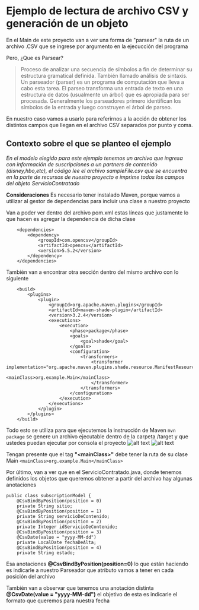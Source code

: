 # Ejemplo de lectura de archivo CSV y generación de un objeto

En el Main de este proyecto van a ver una forma de "parsear" la ruta de un archivo .CSV que se ingrese por argumento en la ejecucción del programa

Pero, ¿Que es Parsear?
> Proceso de analizar una secuencia de símbolos a fin de determinar su estructura gramatical definida. También llamado análisis de sintaxis.
Un parseador (parser) es un programa de computación que lleva a cabo esta tarea. El parseo transforma una entrada de texto en una estructura de datos (usualmente un árbol) que es apropiada para ser procesada.
Generalmente los parseadores primero identifican los símbolos de la entrada y luego construyen el árbol de parseo.

En nuestro caso vamos a usarlo para referirnos a la acción de obtener los distintos campos que llegan en el archivo CSV separados por punto y coma. 

## Contexto sobre el que se planteo el ejemplo
_En el modelo elegido para este ejemplo tenemos un archivo que ingresa con información de suscripciones a un partners de contenido (disney,hbo,etc), 
el código lee el archivo sampleFile.csv que se encuentra en la parte de recursos de nuestro proyecto e imprime todos los campos del objeto ServicioContratado_

**Consideraciones**
Es necesario tener instalado Maven, porque vamos a utilizar al gestor de dependencias para incluir una clase a nuestro proyecto

Van a poder ver dentro del archivo pom.xml estas líneas que justamente lo que hacen es agregar la dependencia de dicha clase
```
    <dependencies>
        <dependency>
            <groupId>com.opencsv</groupId>
            <artifactId>opencsv</artifactId>
            <version>5.5.2</version>
        </dependency>
    </dependencies>
```

También van a encontrar otra sección dentro del mismo archivo con lo siguiente

```
    <build>
        <plugins>
            <plugin>
                <groupId>org.apache.maven.plugins</groupId>
                <artifactId>maven-shade-plugin</artifactId>
                <version>3.2.4</version>
                <executions>
                    <execution>
                        <phase>package</phase>
                        <goals>
                            <goal>shade</goal>
                        </goals>
                        <configuration>
                            <transformers>
                                <transformer implementation="org.apache.maven.plugins.shade.resource.ManifestResourceTransformer">
                                    <mainClass>org.example.Main</mainClass>
                                </transformer>
                            </transformers>
                        </configuration>
                    </execution>
                </executions>
            </plugin>
        </plugins>
    </build>
```

Todo esto se utiliza para que ejecutemos la instrucción de Maven 
```mvn package```
se genere un archivo ejecutable dentro de la carpeta /target y que ustedes puedan ejecutar por consola el proyecto
![alt text](src/main/resources/ejecutar-mvn-package.png)
![alt text](src/main/resources/ejecución-por-consola.png)


Tengan presente que el tag **"\<mainClass\>"** debe tener la ruta de su clase Main
```<mainClass>org.example.Main</mainClass>```


Por último, van a ver que en el ServicioContratado.java, donde tenemos definidos los objetos que queremos obtener a partir del archivo hay algunas anotaciones

```
public class subscriptionModel {
    @CsvBindByPosition(position = 0)
    private String sitio;
    @CsvBindByPosition(position = 1)
    private String servicioDeContenido;
    @CsvBindByPosition(position = 2)
    private Integer idServicioDeContenido;
    @CsvBindByPosition(position = 3)
    @CsvDate(value = "yyyy-MM-dd")
    private LocalDate fechaDeAlta;
    @CsvBindByPosition(position = 4)
    private String estado;

```

Esa anotaciones **@CsvBindByPosition(position=0)** lo que están haciendo es indicarle a nuestro Parseador que atributo vamos a tener en cada posición del archivo

También van a observar que tenemos una anotación distinta **@CsvDate(value = "yyyy-MM-dd")** el objetivo de esta es indicarle el formato que queremos para nuestra fecha





